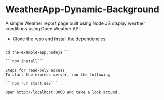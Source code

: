 # WeatherApp-Dynamic-Background

A simple Weather report page built using Node JS  display weather conditions using Open Weather API.


- Clone the repo and install the dependencies.

``` git clone https://github.com/vijaygupta18/WeatherApp-Dynamic-Background.git_

cd the-example-app.nodejs ```

```npm install```

Steps for read-only access
To start the express server, run the following

```npm run start:dev```

Open http://localhost:3000 and take a look around.
